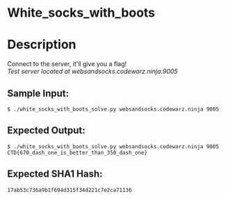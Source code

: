 # White_socks_with_boots

# Description

<p>Connect to the server, it'll give you a flag!<br/>
<em>Test server located at websandsocks.codewarz.ninja:9005</em>
</p>

## Sample Input:

```
$ ./white_socks_with_boots_solve.py websandsocks.codewarz.ninja 9005
```
## Expected Output:

```
$ ./white_socks_with_boots_solve.py websandsocks.codewarz.ninja 9005
CTD{670_dash_one_is_better_than_350_dash_one}
```
## Expected SHA1 Hash:

```
17ab53c736a9b1f694d315f34d221c7e2ca71136
```
